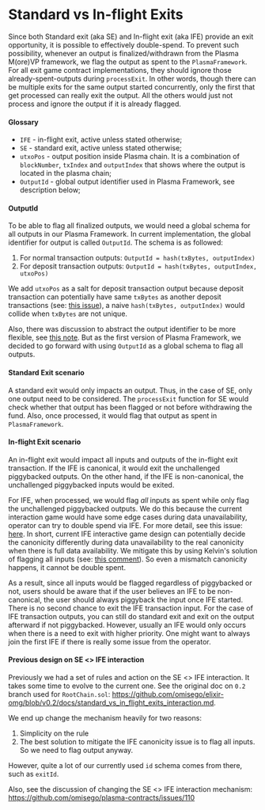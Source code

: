 # Standard vs In-flight Exits

Since both Standard exit (aka SE) and In-flight exit (aka IFE) provide an exit opportunity, it is possible to effectively double-spend. To prevent such possibility, whenever an output is finalized/withdrawn from the Plasma M(ore)VP framework, we flag the output as spent to the `PlasmaFramework`. For all exit game contract implementations, they should ignore those already-spent-outputs during `processExit`. In other words, though there can be multiple exits for the same output started concurrently, only the first that get processed can really exit the output. All the others would just not process and ignore the output if it is already flagged.

#### Glossary

* `IFE` - in-flight exit, active unless stated otherwise;
* `SE` - standard exit, active unless stated otherwise;
* `utxoPos` - output position inside Plasma chain. It is a combination of `blockNumber`, `txIndex` and `outputIndex` that shows where the output is located in the plasma chain;
* `OutputId` - global output identifier used in Plasma Framework, see description below;

#### OutputId
To be able to flag all finalized outputs, we would need a global schema for all outputs in our Plasma Framework. In current implementation, the global identifier for output is called `OutputId`. The schema is as followed:

1. For normal transaction outputs: `OutputId = hash(txBytes, outputIndex)`
2. For deposit transaction outputs: `OutputId = hash(txBytes, outputIndex, utxoPos)`

We add `utxoPos` as a salt for deposit transaction output because deposit transaction can potentially have same `txBytes` as another deposit transactions (see: [this issue](https://github.com/omisego/plasma-contracts/issues/80)), a naive `hash(txBytes, outputIndex)` would collide when `txBytes` are not unique. 

Also, there was discussion to abstract the output identifier to be more flexible, see [this note](https://github.com/omisego/plasma-contracts/issues/387). But as the first version of Plasma Framework, we decided to go forward with using `OutputId` as a global schema to flag all outputs.

#### Standard Exit scenario

A standard exit would only impacts an output. Thus, in the case of SE, only one output need to be considered. The `processExit` function for SE would check whether that output has been flagged or not before withdrawing the fund. Also, once processed, it would flag that output as spent in `PlasmaFramework`.

#### In-flight Exit scenario

An in-flight exit would impact all inputs and outputs of the in-flight exit transaction. If the IFE is canonical, it would exit the unchallenged piggybacked outputs. On the other hand, if the IFE is non-canonical, the unchallenged piggybacked inputs would be exited.

For IFE, when processed, we would flag _all_ inputs as spent while only flag the unchallenged piggybacked outputs. We do this because the current interaction game would have some edge cases during data unavailability, operator can try to double spend via IFE. For more detail, see this issue: [here](https://github.com/omisego/plasma-contracts/issues/102). In short, current IFE interactive game design can potentially decide the canonicity differently during data unavailability to the real canonicity when there is full data availability. We mitigate this by using Kelvin's solution of flagging all inputs (see: [this comment](https://github.com/omisego/plasma-contracts/issues/102#issuecomment-495809967)). So even a mismatch canonicity happens, it cannot be double spent.

As a result, since all inputs would be flagged regardless of piggybacked or not, users should be aware that if the user believes an IFE to be non-canonical, the user should always piggyback the input once IFE started. There is no second chance to exit the IFE transaction input. For the case of IFE transaction outputs, you can still do standard exit and exit on the output afterward if not piggybacked. However, usually an IFE would only occurs when there is a need to exit with higher priority. One might want to always join the first IFE if there is really some issue from the operator.

#### Previous design on SE <> IFE interaction

Previously we had a set of rules and action on the SE <> IFE interaction. It takes some time to evolve to the current one. See the original doc on `0.2` branch used for `RootChain.sol`: https://github.com/omisego/elixir-omg/blob/v0.2/docs/standard_vs_in_flight_exits_interaction.md. 

We end up change the mechanism heavily for two reasons:
1. Simplicity on the rule
2. The best solution to mitigate the IFE canonicity issue is to flag all inputs. So we need to flag output anyway.

However, quite a lot of our currently used `id` schema comes from there, such as `exitId`.

Also, see the discussion of changing the SE <> IFE interaction mechanism: https://github.com/omisego/plasma-contracts/issues/110
